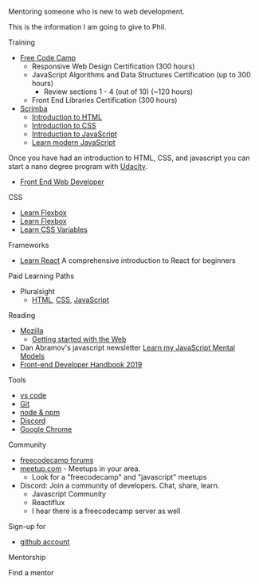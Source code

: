 Mentoring someone who is new to web development.

This is the information I am going to give to Phil.

Training

-   [Free Code Camp](https://www.freecodecamp.org/learn/)
    -   Responsive Web Design Certification (300 hours)
    -   JavaScript Algorithms and Data Structures Certification (up to 300 hours)
        -   Review sections 1 - 4 (out of 10) (~120 hours)
    -   Front End Libraries Certification (300 hours)
-   [Scrimba](https://scrimba.com/allcourses)
    -   [Introduction to HTML](https://scrimba.com/g/ghtml)
    -   [Introduction to CSS](https://scrimba.com/g/gintrotocss)
    -   [Introduction to JavaScript](https://scrimba.com/g/gintrotojavascript)
    -   [Learn modern JavaScript](https://scrimba.com/g/ges6)

Once you have had an introduction to HTML, CSS, and javascript you can start a nano degree program with [Udacity](https://www.udacity.com/).

-   [Front End Web Developer](https://www.udacity.com/course/front-end-web-developer-nanodegree--nd0011)

CSS

-   [Learn Flexbox](https://scrimba.com/g/gflexbox)
-   [Learn Flexbox](https://scrimba.com/g/gR8PTE)
-   [Learn CSS Variables](https://scrimba.com/g/gcssvariables)

Frameworks

-   [Learn React](https://scrimba.com/g/glearnreact) A comprehensive introduction to React for beginners

Paid Learning Paths

-   Pluralsight
    -   [HTML](https://www.pluralsight.com/paths/html5), [CSS](https://www.pluralsight.com/paths/css), [JavaScript](https://www.pluralsight.com/paths/javascript)

Reading

-   [Mozilla](https://developer.mozilla.org/en-US/docs/Learn#Where_to_start)
    -   [Getting started with the Web](https://developer.mozilla.org/en-US/docs/Learn/Getting_started_with_the_web)
-   Dan Abramov's javascript newsletter [Learn my JavaScript Mental Models](https://justjavascript.com/)
-   [Front-end Developer Handbook 2019](https://frontendmasters.com/books/front-end-handbook/2019/)

Tools

-   [vs code](https://code.visualstudio.com/Download)
-   [Git](https://git-scm.com/downloads)
-   [node & npm](https://nodejs.org/en/download/)
-   [Discord](https://discordapp.com/)
-   [Google Chrome](https://www.google.com/chrome/)

Community

-   [freecodecamp forums](https://www.freecodecamp.org/forum/)
-   [meetup.com](https://www.meetup.com/) - Meetups in your area.
    -   Look for a "freecodecamp" and "javascript" meetups
-   Discord: Join a community of developers. Chat, share, learn.
    -   Javascript Community
    -   Reactiflux
    -   I hear there is a freecodecamp server as well

Sign-up for

-   [github account](https://github.com/join?source=header-home)

Mentorship

Find a mentor
